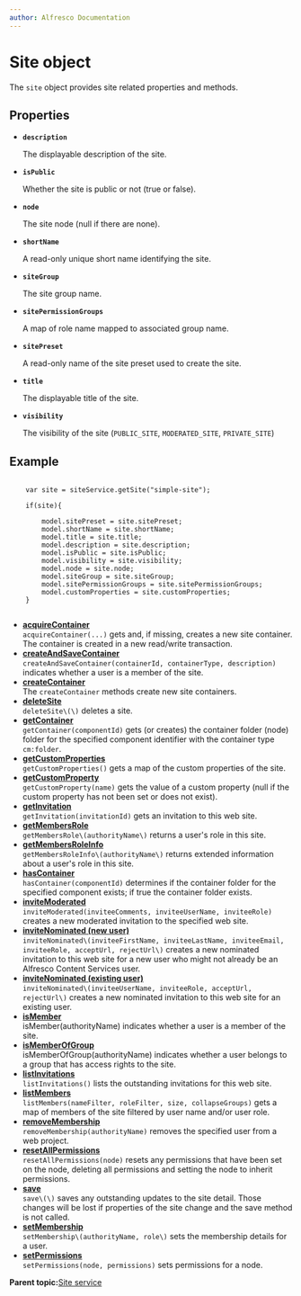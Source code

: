 ```yaml
---
author: Alfresco Documentation
---
```


# Site object

The `site` object provides site related properties and methods.

## Properties

-   **`description`**

    The displayable description of the site.

-   **`isPublic`**

    Whether the site is public or not \(true or false\).

-   **`node`**

    The site node \(null if there are none\).

-   **`shortName`**

    A read-only unique short name identifying the site.

-   **`siteGroup`**

    The site group name.

-   **`sitePermissionGroups`**

    A map of role name mapped to associated group name.

-   **`sitePreset`**

    A read-only name of the site preset used to create the site.

-   **`title`**

    The displayable title of the site.

-   **`visibility`**

    The visibility of the site \(`PUBLIC_SITE`, `MODERATED_SITE`, `PRIVATE_SITE`\)


## Example

```

    var site = siteService.getSite("simple-site");

    if(site){
        
        model.sitePreset = site.sitePreset;
        model.shortName = site.shortName;
        model.title = site.title;
        model.description = site.description;
        model.isPublic = site.isPublic;
        model.visibility = site.visibility;
        model.node = site.node;
        model.siteGroup = site.siteGroup;
        model.sitePermissionGroups = site.sitePermissionGroups;
        model.customProperties = site.customProperties;
    }        
        
```

-   **[acquireContainer](../references/API-JS-Site-acquireContainer.md)**  
`acquireContainer(...)` gets and, if missing, creates a new site container. The container is created in a new read/write transaction.
-   **[createAndSaveContainer](../references/API-JS-Site-createAndSaveContainer.md)**  
`createAndSaveContainer(containerId, containerType, description)` indicates whether a user is a member of the site.
-   **[createContainer](../references/API-JS-Site-createContainer.md)**  
The `createContainer` methods create new site containers.
-   **[deleteSite](../references/API-JS-Site-deleteSite.md)**  
`deleteSite\(\)` deletes a site.
-   **[getContainer](../references/API-JS-Site-getContainer.md)**  
`getContainer(componentId)` gets \(or creates\) the container folder \(node\) folder for the specified component identifier with the container type `cm:folder`.
-   **[getCustomProperties](../references/API-JS-Site-getCustomProperties.md)**  
`getCustomProperties()` gets a map of the custom properties of the site.
-   **[getCustomProperty](../references/API-JS-Site-getCustomProperty.md)**  
`getCustomProperty(name)` gets the value of a custom property \(null if the custom property has not been set or does not exist\).
-   **[getInvitation](../references/API-JS-Site-getInvitation.md)**  
`getInvitation(invitationId)` gets an invitation to this web site.
-   **[getMembersRole](../references/API-JS-Site-getMembersRole.md)**  
`getMembersRole\(authorityName\)` returns a user's role in this site.
-   **[getMembersRoleInfo](../references/API-JS-Site-getMembersRoleInfo.md)**  
`getMembersRoleInfo\(authorityName\)` returns extended information about a user's role in this site.
-   **[hasContainer](../references/API-JS-Site-hasContainer.md)**  
`hasContainer(componentId)` determines if the container folder for the specified component exists; if true the container folder exists.
-   **[inviteModerated](../references/API-JS-Site-inviteModerated.md)**  
`inviteModerated(inviteeComments, inviteeUserName, inviteeRole)` creates a new moderated invitation to the specified web site.
-   **[inviteNominated \(new user\)](../references/API-JS-Site-inviteNominatednew.md)**  
`inviteNominated\(inviteeFirstName, inviteeLastName, inviteeEmail, inviteeRole, acceptUrl, rejectUrl\)` creates a new nominated invitation to this web site for a new user who might not already be an Alfresco Content Services user.
-   **[inviteNominated \(existing user\)](../references/API-JS-Site-inviteNominatedexisting.md)**  
`inviteNominated\(inviteeUserName, inviteeRole, acceptUrl, rejectUrl\)` creates a new nominated invitation to this web site for an existing user.
-   **[isMember](../references/API-JS-Site-isMember.md)**  
isMember\(authorityName\) indicates whether a user is a member of the site.
-   **[isMemberOfGroup](../references/API-JS-Site-isMemberOfGroup.md)**  
isMemberOfGroup\(authorityName\) indicates whether a user belongs to a group that has access rights to the site.
-   **[listInvitations](../references/API-JS-Site-listInvitations.md)**  
`listInvitations()` lists the outstanding invitations for this web site.
-   **[listMembers](../references/API-JS-Site-listMembers.md)**  
`listMembers(nameFilter, roleFilter, size, collapseGroups)` gets a map of members of the site filtered by user name and/or user role.
-   **[removeMembership](../references/API-JS-Site-removeMembership.md)**  
`removeMembership(authorityName)` removes the specified user from a web project.
-   **[resetAllPermissions](../references/API-JS-Site-resetAllPermissions.md)**  
`resetAllPermissions(node)` resets any permissions that have been set on the node, deleting all permissions and setting the node to inherit permissions.
-   **[save](../references/API-JS-Site-save.md)**  
`save\(\)` saves any outstanding updates to the site detail. Those changes will be lost if properties of the site change and the save method is not called.
-   **[setMembership](../references/API-JS-Site-setMembership.md)**  
`setMembership\(authorityName, role\)` sets the membership details for a user.
-   **[setPermissions](../references/API-JS-Site-setPermissions.md)**  
`setPermissions(node, permissions)` sets permissions for a node.

**Parent topic:**[Site service](../references/API-JS-SiteService.md)

